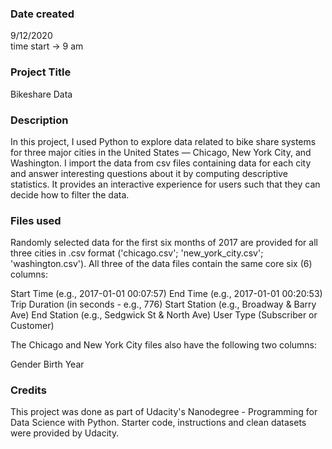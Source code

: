 ### Date created
9/12/2020  
time start -> 9 am

### Project Title

Bikeshare Data

### Description

In this project, I used Python to explore data related to bike share systems for three major cities in the United States — Chicago, New York City, and Washington. I import the data from csv files containing data for each city and answer interesting questions about it by computing descriptive statistics. It provides an interactive experience for users such that they can decide how to filter the data.

### Files used

Randomly selected data for the first six months of 2017 are provided for all three cities in .csv format ('chicago.csv'; 'new_york_city.csv'; 'washington.csv'). All three of the data files contain the same core six (6) columns:

Start Time (e.g., 2017-01-01 00:07:57)
End Time (e.g., 2017-01-01 00:20:53)
Trip Duration (in seconds - e.g., 776)
Start Station (e.g., Broadway & Barry Ave)
End Station (e.g., Sedgwick St & North Ave)
User Type (Subscriber or Customer)

The Chicago and New York City files also have the following two columns:

Gender
Birth Year

### Credits

This project was done as part of Udacity's Nanodegree - Programming for Data Science with Python. Starter code, instructions and clean datasets were provided by Udacity.

